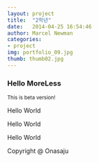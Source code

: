 ```yaml
---  
layout: project  
title:  "2학년"  
date:   2014-04-25 16:54:46  
author: Marcel Newman  
categories:  
- project  
img: portfolio_09.jpg  
thumb: thumb02.jpg   
---  
```

<div class="toggle-moreless">
    <div class="toggle-moreless-header">
        <h3>Hello MoreLess</h3>
            <small>This is beta version!</small>
    </div>
    <div class="toggle-moreless-content">
        <p>Hello World</p>
        <p>Hello World</p>
        <p>Hello World</p>
    </div>
    <div class="toggle-moreless-footer">
        <p>Copyright @ Onasaju</p>
    </div>
</div>
<script src="http://ajax.googleapis.com/ajax/libs/jquery/1.10.2/jquery.min.js">
</script>
<script> 
$(document).ready(function(){
  $(".toggle-moreless-header,.toggle-moreless-footer").click(function(){
    $(".toggle-moreless-content").slideToggle("slow");
  });
});
</script>
